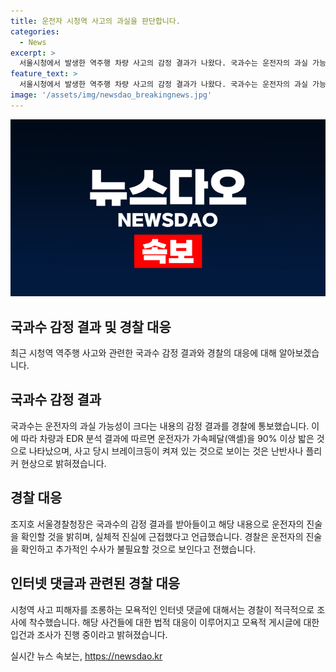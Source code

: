 ```yaml
---
title: 운전자 시청역 사고의 과실을 판단합니다.
categories:
  - News
excerpt: >
  서울시청에서 발생한 역주행 차량 사고의 감정 결과가 나왔다. 국과수는 운전자의 과실 가능성을 경찰에 통보했으며, 사고 당시 브레이크등이 켜져 있는 것은 건물의 빛이 반사돼 보이는 현상이라고 밝혔다. 운전자가 적발진을 주장했던 것과 관련해 경찰은 사고 차량과 사고기록장치를 국과수에 보내 정밀 감식·감정을 의뢰했다. 또한, 운전자의 진술과 관련해 청장은 국과수 감정 결과를 확인해야 한다고 말했다. 사고 피해자를 조롱하는 모욕성 글을 남긴 사람들도 입건되었으며, 경찰은 모욕성 인터넷 게시글에 대한 조사에 착수한 상태이다.
feature_text: >
  서울시청에서 발생한 역주행 차량 사고의 감정 결과가 나왔다. 국과수는 운전자의 과실 가능성을 경찰에 통보했으며, 사고 당시 브레이크등이 켜져 있는 것은 건물의 빛이 반사돼 보이는 현상이라고 밝혔다. 운전자가 적발진을 주장했던 것과 관련해 경찰은 사고 차량과 사고기록장치를 국과수에 보내 정밀 감식·감정을 의뢰했다. 또한, 운전자의 진술과 관련해 청장은 국과수 감정 결과를 확인해야 한다고 말했다. 사고 피해자를 조롱하는 모욕성 글을 남긴 사람들도 입건되었으며, 경찰은 모욕성 인터넷 게시글에 대한 조사에 착수한 상태이다.
image: '/assets/img/newsdao_breakingnews.jpg'
---
```


<p><img src="/assets/img/newsdao_breakingnews.jpg" alt="koreaapp 속보" /></p>

<h2 data-ke-size="size26">국과수 감정 결과 및 경찰 대응</h2>

<p data-ke-size="size16">최근 시청역 역주행 사고와 관련한 국과수 감정 결과와 경찰의 대응에 대해 알아보겠습니다.</p>

<h2>국과수 감정 결과</h2>

<p data-ke-size="size16">국과수는 운전자의 과실 가능성이 크다는 내용의 감정 결과를 경찰에 통보했습니다. 이에 따라 차량과 EDR 분석 결과에 따르면 운전자가 가속페달(액셀)을 90% 이상 밟은 것으로 나타났으며, 사고 당시 브레이크등이 켜져 있는 것으로 보이는 것은 난반사나 플리커 현상으로 밝혀졌습니다.</p>

<h2>경찰 대응</h2>

<p data-ke-size="size16">조지호 서울경찰청장은 국과수의 감정 결과를 받아들이고 해당 내용으로 운전자의 진술을 확인할 것을 밝히며, 실체적 진실에 근접했다고 언급했습니다. 경찰은 운전자의 진술을 확인하고 추가적인 수사가 불필요할 것으로 보인다고 전했습니다.</p>

<h2>인터넷 댓글과 관련된 경찰 대응</h2>

<p data-ke-size="size16">시청역 사고 피해자를 조롱하는 모욕적인 인터넷 댓글에 대해서는 경찰이 적극적으로 조사에 착수했습니다. 해당 사건들에 대한 법적 대응이 이루어지고 모욕적 게시글에 대한 입건과 조사가 진행 중이라고 밝혀졌습니다.</p>
실시간 뉴스 속보는, <a href="https://newsdao.kr" rel="dofollow">https://newsdao.kr</a>



